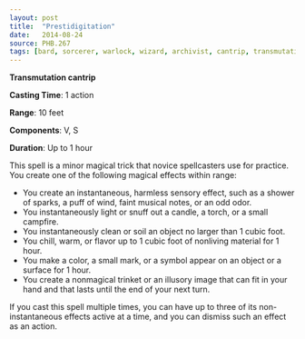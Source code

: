 ```yaml
---
layout: post
title:  "Prestidigitation"
date:   2014-08-24
source: PHB.267
tags: [bard, sorcerer, warlock, wizard, archivist, cantrip, transmutation]
---
```


**Transmutation cantrip**

**Casting Time**: 1 action

**Range**: 10 feet

**Components**: V, S

**Duration**: Up to 1 hour

This spell is a minor magical trick that novice spellcasters use for practice. You create one of the following magical effects within range:

* You create an instantaneous, harmless sensory effect, such as a shower of sparks, a puff of wind, faint musical notes, or an odd odor.
* You instantaneously light or snuff out a candle, a torch, or a small campfire.
* You instantaneously clean or soil an object no larger than 1 cubic foot.
* You chill, warm, or flavor up to 1 cubic foot of nonliving material for 1 hour.
* You make a color, a small mark, or a symbol appear on an object or a surface for 1 hour.
* You create a nonmagical trinket or an illusory image that can fit in your hand and that lasts until the end of your next turn.

If you cast this spell multiple times, you can have up to three of its non-instantaneous effects active at a time, and you can dismiss such an effect as an action.